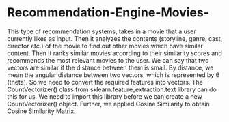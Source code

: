 # Recommendation-Engine-Movies-
This type of recommendation systems, takes in a movie that a user currently likes as input. Then it analyzes the contents (storyline, genre, cast, director etc.) of the movie to find out other movies which have similar content. Then it ranks similar movies according to their similarity scores and recommends the most relevant movies to the user.
We can say that two vectors are similar if the distance between them is small. By distance, we mean the angular distance between two vectors, which is represented by θ (theta). So we need to convert the required features into vectors. The CountVectorizer() class from sklearn.feature_extraction.text library can do this for us. We need to import this library before we can create a new CountVectorizer() object. Further, we applied Cosine Similarity to obtain Cosine Similarity Matrix.
